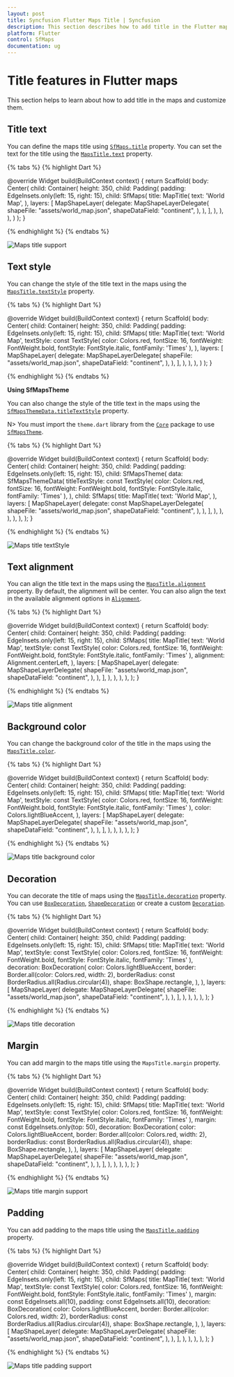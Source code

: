 ```yaml
---
layout: post
title: Syncfusion Flutter Maps Title | Syncfusion
description: This section describes how to add title in the Flutter maps and how to customize its appearance based on the application requirement.
platform: Flutter
control: SfMaps
documentation: ug
---
```


# Title features in Flutter maps

This section helps to learn about how to add title in the maps and customize them.

## Title text

You can define the maps title using [`SfMaps.title`](https://pub.dev/documentation/syncfusion_flutter_maps/latest/maps/SfMaps/title.html) property. You can set the text for the title using the [`MapsTitle.text`](https://pub.dev/documentation/syncfusion_flutter_maps/latest/maps/MapTitle/text.html) property.

{% tabs %}
{% highlight Dart %}

@override
Widget build(BuildContext context) {
  return Scaffold(
     body: Center(
       child: Container(
         height: 350,
         child: Padding(
           padding: EdgeInsets.only(left: 15, right: 15),
           child: SfMaps(
             title: MapTitle(
               text: 'World Map',
             ),
             layers: [
               MapShapeLayer(
                 delegate: MapShapeLayerDelegate(
                   shapeFile: "assets/world_map.json",
                   shapeDataField: "continent",
                 ),
               ),
             ],
           ),
         ),
       ),
     )
   );
}

{% endhighlight %}
{% endtabs %}

![Maps title support](images/title/default_title.png)

## Text style

You can change the style of the title text in the maps using the [`MapsTitle.textStyle`](https://pub.dev/documentation/syncfusion_flutter_maps/latest/maps/MapTitle/textStyle.html) property.

{% tabs %}
{% highlight Dart %}

@override
Widget build(BuildContext context) {
  return Scaffold(
    body: Center(
      child: Container(
        height: 350,
        child: Padding(
          padding: EdgeInsets.only(left: 15, right: 15),
          child: SfMaps(
            title: MapTitle(
              text: 'World Map',
              textStyle: const TextStyle(
                  color: Colors.red,
                  fontSize: 16,
                  fontWeight: FontWeight.bold,
                  fontStyle: FontStyle.italic,
                  fontFamily: 'Times'
              ),
            ),
            layers: [
              MapShapeLayer(
                delegate: MapShapeLayerDelegate(
                  shapeFile: "assets/world_map.json",
                  shapeDataField: "continent",
                ),
              ),
            ],
          ),
        ),
      ),
    )
  );
}

{% endhighlight %}
{% endtabs %}

<b>Using SfMapsTheme</b>

You can also change the style of the title text in the maps using the [`SfMapsThemeData.titleTextStyle`](https://pub.dev/documentation/syncfusion_flutter_core/latest/theme/SfMapsThemeData/titleTextStyle.html) property.

N> You must import the `theme.dart` library from the [`Core`](https://pub.dev/packages/syncfusion_flutter_core) package to use [`SfMapsTheme`](https://pub.dev/documentation/syncfusion_flutter_core/latest/theme/SfMapsTheme-class.html).

{% tabs %}
{% highlight Dart %}

@override
Widget build(BuildContext context) {
  return Scaffold(
      body: Center(
        child: Container(
          height: 350,
          child: Padding(
            padding: EdgeInsets.only(left: 15, right: 15),
            child: SfMapsTheme(
              data: SfMapsThemeData(
                titleTextStyle: const TextStyle(
                    color: Colors.red,
                    fontSize: 16,
                    fontWeight: FontWeight.bold,
                    fontStyle: FontStyle.italic,
                    fontFamily: 'Times'
                ),
              ),
              child: SfMaps(
                title: MapTitle(
                  text: 'World Map',
                ),
                layers: [
                  MapShapeLayer(
                    delegate: const MapShapeLayerDelegate(
                      shapeFile: "assets/world_map.json",
                      shapeDataField: "continent",
                    ),
                  ),
                ],
              ),
            ),
          ),
        ),
      ),
   );
}

{% endhighlight %}
{% endtabs %}

![Maps title textStyle](images/title/textStyle.png)

## Text alignment

You can align the title text in the maps using the [`MapsTitle.alignment`](https://pub.dev/documentation/syncfusion_flutter_maps/latest/maps/MapTitle/alignment.html) property. By default, the alignment will be center. You can also align the text in the available alignment options in [`Alignment`](https://api.flutter.dev/flutter/painting/Alignment-class.html).

{% tabs %}
{% highlight Dart %}

@override
Widget build(BuildContext context) {
   return Scaffold(
      body: Center(
        child: Container(
          height: 350,
          child: Padding(
            padding: EdgeInsets.only(left: 15, right: 15),
            child: SfMaps(
              title: MapTitle(
                text: 'World Map',
                textStyle: const TextStyle(
                    color: Colors.red,
                    fontSize: 16,
                    fontWeight: FontWeight.bold,
                    fontStyle: FontStyle.italic,
                    fontFamily: 'Times'
                ),
                alignment: Alignment.centerLeft,
              ),
              layers: [
                MapShapeLayer(
                  delegate: MapShapeLayerDelegate(
                    shapeFile: "assets/world_map.json",
                    shapeDataField: "continent",
                  ),
                ),
              ],
            ),
          ),
        ),
      ),
   );
}

{% endhighlight %}
{% endtabs %}

![Maps title alignment](images/title/alignment.png)

## Background color

You can change the background color of the title in the maps using the [`MapsTitle.color`](https://pub.dev/documentation/syncfusion_flutter_maps/latest/maps/MapTitle/color.html).

{% tabs %}
{% highlight Dart %}

@override
Widget build(BuildContext context) {
    return Scaffold(
      body: Center(
        child: Container(
          height: 350,
          child: Padding(
            padding: EdgeInsets.only(left: 15, right: 15),
            child: SfMaps(
              title: MapTitle(
                text: 'World Map',
                textStyle: const TextStyle(
                    color: Colors.red,
                    fontSize: 16,
                    fontWeight: FontWeight.bold,
                    fontStyle: FontStyle.italic,
                    fontFamily: 'Times'
                ),
                color: Colors.lightBlueAccent,
              ),
              layers: [
                MapShapeLayer(
                  delegate: MapShapeLayerDelegate(
                    shapeFile: "assets/world_map.json",
                    shapeDataField: "continent",
                  ),
                ),
              ],
            ),
          ),
        ),
      ),
   );
}

{% endhighlight %}
{% endtabs %}

![Maps title background color](images/title/background_color.png)

## Decoration

You can decorate the title of maps using the [`MapsTitle.decoration`](https://pub.dev/documentation/syncfusion_flutter_maps/latest/maps/MapTitle/decoration.html) property. You can use [`BoxDecoration`](https://api.flutter.dev/flutter/painting/BoxDecoration-class.html), [`ShapeDecoration`](https://api.flutter.dev/flutter/painting/ShapeDecoration-class.html) or create a custom [`Decoration`](https://api.flutter.dev/flutter/painting/Decoration-class.html).

{% tabs %}
{% highlight Dart %}

@override
Widget build(BuildContext context) {
    return Scaffold(
      body: Center(
        child: Container(
          height: 350,
          child: Padding(
            padding: EdgeInsets.only(left: 15, right: 15),
            child: SfMaps(
              title: MapTitle(
                text: 'World Map',
                textStyle: const TextStyle(
                    color: Colors.red,
                    fontSize: 16,
                    fontWeight: FontWeight.bold,
                    fontStyle: FontStyle.italic,
                    fontFamily: 'Times'
                ),
                decoration: BoxDecoration(
                  color: Colors.lightBlueAccent,
                  border: Border.all(color: Colors.red, width: 2),
                  borderRadius: const BorderRadius.all(Radius.circular(4)),
                  shape: BoxShape.rectangle,
                ),
              ),
              layers: [
                MapShapeLayer(
                  delegate: MapShapeLayerDelegate(
                    shapeFile: "assets/world_map.json",
                    shapeDataField: "continent",
                  ),
                ),
              ],
            ),
          ),
        ),
      ),
   );
}

{% endhighlight %}
{% endtabs %}

![Maps title decoration](images/title/decoration.png)

## Margin

You can add margin to the maps title using the `MapsTitle.margin` property.

{% tabs %}
{% highlight Dart %}

@override
Widget build(BuildContext context) {
    return Scaffold(
      body: Center(
        child: Container(
          height: 350,
          child: Padding(
            padding: EdgeInsets.only(left: 15, right: 15),
            child: SfMaps(
              title: MapTitle(
                text: 'World Map',
                textStyle: const TextStyle(
                    color: Colors.red,
                    fontSize: 16,
                    fontWeight: FontWeight.bold,
                    fontStyle: FontStyle.italic,
                    fontFamily: 'Times'
                ),
                margin: const EdgeInsets.only(top: 50),
                decoration: BoxDecoration(
                  color: Colors.lightBlueAccent,
                  border: Border.all(color: Colors.red, width: 2),
                  borderRadius: const BorderRadius.all(Radius.circular(4)),
                  shape: BoxShape.rectangle,
                ),
              ),
              layers: [
                MapShapeLayer(
                  delegate: MapShapeLayerDelegate(
                    shapeFile: "assets/world_map.json",
                    shapeDataField: "continent",
                  ),
                ),
              ],
            ),
          ),
        ),
      ),
   );
}

{% endhighlight %}
{% endtabs %}

![Maps title margin support](images/title/margin.png)

## Padding

You can add padding to the maps title using the [`MapsTitle.padding`](https://pub.dev/documentation/syncfusion_flutter_maps/latest/maps/MapTitle/padding.html) property.

{% tabs %}
{% highlight Dart %}

@override
Widget build(BuildContext context) {
    return Scaffold(
      body: Center(
        child: Container(
          height: 350,
          child: Padding(
            padding: EdgeInsets.only(left: 15, right: 15),
            child: SfMaps(
              title: MapTitle(
                text: 'World Map',
                textStyle: const TextStyle(
                    color: Colors.red,
                    fontSize: 16,
                    fontWeight: FontWeight.bold,
                    fontStyle: FontStyle.italic,
                    fontFamily: 'Times'
                ),
                margin: const EdgeInsets.all(10),
                padding: const EdgeInsets.all(10),
                decoration: BoxDecoration(
                  color: Colors.lightBlueAccent,
                  border: Border.all(color: Colors.red, width: 2),
                  borderRadius: const BorderRadius.all(Radius.circular(4)),
                  shape: BoxShape.rectangle,
                ),
              ),
              layers: [
                MapShapeLayer(
                  delegate: MapShapeLayerDelegate(
                    shapeFile: "assets/world_map.json",
                    shapeDataField: "continent",
                  ),
                ),
              ],
            ),
          ),
        ),
      ),
   );
}

{% endhighlight %}
{% endtabs %}

![Maps title padding support](images/title/padding.png)
